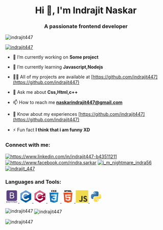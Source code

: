 <h1 align="center">Hi 👋, I'm Indrajit Naskar</h1>
<h3 align="center">A passionate frontend developer</h3>

<p align="left"> <img src="https://komarev.com/ghpvc/?username=indrajit447&label=Profile%20views&color=0e75b6&style=flat" alt="indrajit447" /> </p>

<p align="left"> <a href="https://github.com/ryo-ma/github-profile-trophy"><img src="https://github-profile-trophy.vercel.app/?username=indrajit447" alt="indrajit447" /></a> </p>

- 🔭 I’m currently working on **Some project**

- 🌱 I’m currently learning **Javascript,Nodejs**

- 👨‍💻 All of my projects are available at [https://github.com/indrajit447](https://github.com/indrajit447)

- 💬 Ask me about **Css,Html,c++**

- 📫 How to reach me **naskarindrajit447@gmail.com**

- 📄 Know about my experiences [https://github.com/indrajit447](https://github.com/indrajit447)

- ⚡ Fun fact **I think that i am funny XD**

<h3 align="left">Connect with me:</h3>
<p align="left">
<a href="www.linkedin.com/in/indrajit-naskar-b43511211" target="blank"><img align="center" src="https://raw.githubusercontent.com/rahuldkjain/github-profile-readme-generator/master/src/images/icons/Social/linked-in-alt.svg" alt="https://www.linkedin.com/in/indrajit447-b43511211" height="30" width="40" /></a>
<a href="https://fb.com/https://www.facebook.com/rindra.sarkar" target="blank"><img align="center" src="https://raw.githubusercontent.com/rahuldkjain/github-profile-readme-generator/master/src/images/icons/Social/facebook.svg" alt="https://www.facebook.com/rindra.sarkar" height="30" width="40" /></a>
<a href="https://instagram.com/i_m_nightmare_indra56" target="blank"><img align="center" src="https://raw.githubusercontent.com/rahuldkjain/github-profile-readme-generator/master/src/images/icons/Social/instagram.svg" alt="i_m_nightmare_indra56" height="30" width="40" /></a>
<a href="https://www.codechef.com/users/indrajit_447" target="blank"><img align="center" src="https://cdn.jsdelivr.net/npm/simple-icons@3.1.0/icons/codechef.svg" alt="indrajit_447" height="30" width="40" /></a>
</p>

<h3 align="left">Languages and Tools:</h3>
<p align="left"> <a href="https://getbootstrap.com" target="_blank"> <img src="https://raw.githubusercontent.com/devicons/devicon/master/icons/bootstrap/bootstrap-plain-wordmark.svg" alt="bootstrap" width="40" height="40"/> </a> <a href="https://www.cprogramming.com/" target="_blank"> <img src="https://raw.githubusercontent.com/devicons/devicon/master/icons/c/c-original.svg" alt="c" width="40" height="40"/> </a> <a href="https://www.w3schools.com/cpp/" target="_blank"> <img src="https://raw.githubusercontent.com/devicons/devicon/master/icons/cplusplus/cplusplus-original.svg" alt="cplusplus" width="40" height="40"/> </a> <a href="https://www.w3schools.com/css/" target="_blank"> <img src="https://raw.githubusercontent.com/devicons/devicon/master/icons/css3/css3-original-wordmark.svg" alt="css3" width="40" height="40"/> </a> <a href="https://www.w3.org/html/" target="_blank"> <img src="https://raw.githubusercontent.com/devicons/devicon/master/icons/html5/html5-original-wordmark.svg" alt="html5" width="40" height="40"/> </a> <a href="https://developer.mozilla.org/en-US/docs/Web/JavaScript" target="_blank"> <img src="https://raw.githubusercontent.com/devicons/devicon/master/icons/javascript/javascript-original.svg" alt="javascript" width="40" height="40"/> </a> <a href="https://www.python.org" target="_blank"> <img src="https://raw.githubusercontent.com/devicons/devicon/master/icons/python/python-original.svg" alt="python" width="40" height="40"/> </a> </p>

<p><img align="left" src="https://github-readme-stats.vercel.app/api/top-langs?username=indrajit447&show_icons=true&locale=en&layout=compact" alt="indrajit447" /></p>

<p>&nbsp;<img align="center" src="https://github-readme-stats.vercel.app/api?username=indrajit447&show_icons=true&locale=en" alt="indrajit447" /></p>

<p><img align="center" src="https://github-readme-streak-stats.herokuapp.com/?user=indrajit447&" alt="indrajit447" /></p>

